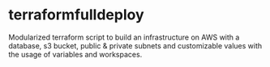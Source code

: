 # terraformfulldeploy
Modularized terraform script to build an infrastructure on AWS with a database, s3 bucket, public &amp; private subnets and customizable values with the usage of variables and workspaces.
